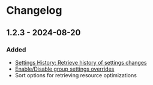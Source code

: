 # Changelog

## 1.2.3 - 2024-08-20

### Added

- [Settings History: Retrieve history of settings changes](https://sedaiengineering.github.io/sedai-sdk-python/sedai/settings_history.html)
- [Enable/Disable group settings overrides](https://sedaiengineering.github.io/sedai-sdk-python/sedai/settings.html#enable_group_for_settings)
- Sort options for retrieving resource optimizations
